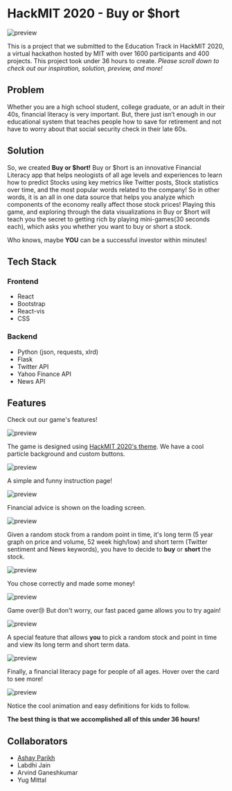 # HackMIT 2020 - Buy or $hort

![preview](https://github.com/ashayp22/HackMIT/blob/master/preview/buyorshort10.PNG)

This is a project that we submitted to the Education Track in HackMIT 2020, a virtual hackathon hosted by MIT with over 1600 participants and 400 projects. This project took under 36 hours to create. *Please scroll down to check out our inspiration, solution, preview, and more!*

## Problem

Whether you are a high school student, college graduate, or an adult in their 40s, financial literacy is very important. But, there just isn’t enough in our educational system that teaches people how to save for retirement and not have to worry about that social security check in their late 60s.

## Solution

So, we created **Buy or $hort!** Buy or $hort is an innovative Financial Literacy app that helps neologists of all age levels and experiences to learn how to predict Stocks using key metrics like Twitter posts, Stock statistics over time, and the most popular words related to the company! So in other words, it is an all in one data source that helps you analyze which components of the economy really affect those stock prices! Playing this game, and exploring through the data visualizations in Buy or $hort will teach you the secret to getting rich by playing mini-games(30 seconds each), which asks you whether you want to buy or short a stock. 

Who knows, maybe **YOU** can be a successful investor within minutes!

## Tech Stack

### Frontend

* React
* Bootstrap
* React-vis
* CSS

### Backend

* Python (json, requests, xlrd)
* Flask
* Twitter API
* Yahoo Finance API
* News API

## Features

Check out our game's features!

![preview](https://github.com/ashayp22/HackMIT/blob/master/preview/buyorshort1.PNG)

The game is designed using [HackMIT 2020's theme](https://hackmit.org/). We have a cool particle background and custom buttons.

![preview](https://github.com/ashayp22/HackMIT/blob/master/preview/buyorshort2.PNG)

A simple and funny instruction page!

![preview](https://github.com/ashayp22/HackMIT/blob/master/preview/buyorshort3.PNG)

Financial advice is shown on the loading screen.

![preview](https://github.com/ashayp22/HackMIT/blob/master/preview/buyorshort4.PNG)

Given a random stock from a random point in time, it's long term (5 year graph on price and volume, 52 week high/low) and short term (Twitter sentiment and News keywords), you have to decide to **buy** or **short** the stock.

![preview](https://github.com/ashayp22/HackMIT/blob/master/preview/buyorshort5.PNG)

You chose correctly and made some money!

![preview](https://github.com/ashayp22/HackMIT/blob/master/preview/buyorshort6.PNG)

Game over😢 But don't worry, our fast paced game allows you to try again!

![preview](https://github.com/ashayp22/HackMIT/blob/master/preview/buyorshort7.PNG)

A special feature that allows **you** to pick a random stock and point in time and view its long term and short term data.

![preview](https://github.com/ashayp22/HackMIT/blob/master/preview/buyorshort8.PNG)

Finally, a financial literacy page for people of all ages. Hover over the card to see more!

![preview](https://github.com/ashayp22/HackMIT/blob/master/preview/buyorshort9.PNG)

Notice the cool animation and easy definitions for kids to follow.

**The best thing is that we accomplished all of this under 36 hours!**

## Collaborators

* [Ashay Parikh](https://ashayp.com/)
* Labdhi Jain
* Arvind Ganeshkumar
* Yug Mittal
